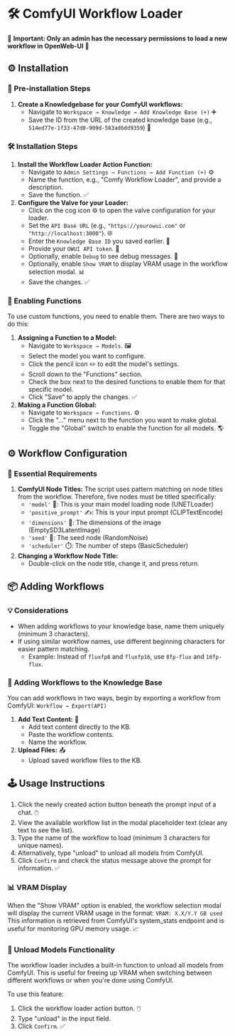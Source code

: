 # 🛠️ ComfyUI Workflow Loader

🚧 **Important: Only an admin has the necessary permissions to load a new workflow in OpenWeb-UI** 🚧

## ⚙️ Installation

### 📝 Pre-installation Steps
1. **Create a Knowledgebase for your ComfyUI workflows:**
   - Navigate to `Workspace → Knowledge → Add Knowledge Base (+)` ➕
   - Save the ID from the URL of the created knowledge base (e.g., `514ed77e-1f33-47d0-909d-583ad6dd9359`) 💾

### 🛠️ Installation Steps
1. **Install the Workflow Loader Action Function:**
   - Navigate to `Admin Settings → Functions → Add Function (+)` ⚙️
   - Name the function, e.g., "Comfy Workflow Loader", and provide a description.
   - Save the function. ✅
2. **Configure the Valve for your Loader:**
   - Click on the cog icon ⚙️ to open the valve configuration for your loader.
   - Set the `API Base URL` (e.g., `"https://yourowui.com"` or `"http://localhost:3000"`). 🌐
   - Enter the `Knowledge Base ID` you saved earlier. 🧠
   - Provide your `OWUI API token`. 🔑
   - Optionally, enable `Debug` to see debug messages. 🐞
   - Optionally, enable `Show VRAM` to display VRAM usage in the workflow selection modal. 📊
   - Save the changes. ✅

### 🧩 Enabling Functions
To use custom functions, you need to enable them. There are two ways to do this:

1. **Assigning a Function to a Model:**
   - Navigate to `Workspace → Models`. 🖼️
   - Select the model you want to configure.
   - Click the pencil icon ✏️ to edit the model's settings.
   - Scroll down to the "Functions" section.
   - Check the box next to the desired functions to enable them for that specific model.
   - Click "Save" to apply the changes. ✅
2. **Making a Function Global:**
   - Navigate to `Workspace → Functions`. ⚙️
   - Click the "…" menu next to the function you want to make global.
   - Toggle the "Global" switch to enable the function for all models. 🌎

## ⚙️ Workflow Configuration

### 📝 Essential Requirements
1. **ComfyUI Node Titles:** The script uses pattern matching on node titles from the workflow. Therefore, five nodes must be titled specifically:
   - `'model'` 🤖: This is your main model loading node (UNETLoader)
   - `'positive_prompt'` ✍️: This is your input prompt (CLIPTextEncode)
   - `'dimensions'` 📐: The dimensions of the image (EmptySD3LatentImage)
   - `'seed'` 🌱: The seed node (RandomNoise)
   - `'scheduler'` ⏱️: The number of steps (BasicScheduler)
2. **Changing a Workflow Node Title:**
   - Double-click on the node title, change it, and press return.

## 📦 Adding Workflows
### 💡 Considerations
- When adding workflows to your knowledge base, name them uniquely (minimum 3 characters).
- If using similar workflow names, use different beginning characters for easier pattern matching.
  - Example: Instead of `fluxfp8` and `fluxfp16`, use `8fp-flux` and `16fp-flux`.
### 📁 Adding Workflows to the Knowledge Base
You can add workflows in two ways, begin by exporting a workflow from ComfyUI: `Workflow → Export(API)`

1. **Add Text Content:** 📝
   - Add text content directly to the KB.
   - Paste the workflow contents.
   - Name the workflow.
2. **Upload Files:** 📤
   - Upload saved workflow files to the KB.

## 🕹️ Usage Instructions
1. Click the newly created action button beneath the prompt input of a chat. 🖱️
2. View the available workflow list in the modal placeholder text (clear any text to see the list).
3. Type the name of the workflow to load (minimum 3 characters for unique names).
4. Alternatively, type "unload" to unload all models from ComfyUI.
5. Click `Confirm` and check the status message above the prompt for information. ✅

### 📊 VRAM Display
When the "Show VRAM" option is enabled, the workflow selection modal will display the current VRAM usage in the format:
`VRAM: X.X/Y.Y GB used`
This information is retrieved from ComfyUI's system_stats endpoint and is useful for monitoring GPU memory usage. 📈

### 🔄 Unload Models Functionality
The workflow loader includes a built-in function to unload all models from ComfyUI. This is useful for freeing up VRAM when switching between different workflows or when you're done using ComfyUI.

To use this feature:
1. Click the workflow loader action button. 🖱️
2. Type "unload" in the input field.
3. Click `Confirm`. ✅